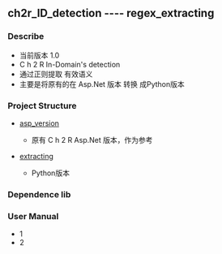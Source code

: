 ## ch2r_ID_detection  ---- regex_extracting
### Describe
- 当前版本 1.0 
- C h 2 R In-Domain's detection 
- 通过正则提取 有效语义
- 主要是将原有的在 Asp.Net 版本 转换 成Python版本

### Project Structure
- [asp_version]()
    - 原有 C h 2 R Asp.Net 版本，作为参考

- [extracting]()
    - Python版本
### Dependence lib


### User Manual
- 1 
- 2 